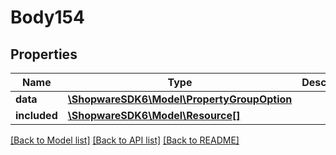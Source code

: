 # Body154

## Properties
Name | Type | Description | Notes
------------ | ------------- | ------------- | -------------
**data** | [**\ShopwareSDK6\Model\PropertyGroupOption**](PropertyGroupOption.md) |  | [optional] 
**included** | [**\ShopwareSDK6\Model\Resource[]**](Resource.md) |  | [optional] 

[[Back to Model list]](../../README.md#documentation-for-models) [[Back to API list]](../../README.md#documentation-for-api-endpoints) [[Back to README]](../../README.md)

